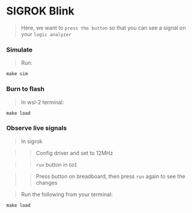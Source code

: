 # SIGROK Blink

> Here, we want to `press the button` so that you can see a signal on your `logic analyzer`

### Simulate

> Run:
```
make sim
```

### Burn to flash

> In wsl-2 terminal: 
```
make load
```

### Observe live signals

> In sigrok

> > Config driver and set to 12MHz

> > `run` button in `GUI`

> > Press button on breadboard, then press `run` again to see the changes

> Run the following from your terminal:

```
make load
```